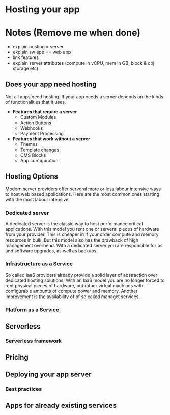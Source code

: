 # Hosting your app

# Notes (Remove me when done)
- explain hosting = server
- explain sw app == web app
- link features
- explain server attributes (compute in vCPU, mem in GB, block & obj storage
  etc)

## Does your app need hosting

Not all apps need hosting. If your app needs a server depends on the kinds of
functionalities that it uses.

- **Features that require a server**
  - Custom Modules
  - Action Buttons
  - Webhooks
  - Payment Processing
- **Features that work without a server**
  - Themes
  - Template changes
  - CMS Blocks
  - App configuration
  
## Hosting Options

Modern server providers offer serveral more or less labour intensive ways to
host web based applications. Here are the most common ones starting with the
most labour intensive.

### Dedicated server

A dedicated server is the classic way to host performance critical
applications. With this model you rent one or serveral pieces of hardware from
your provider. This is cheaper in if your order compute and memory resources in
bulk. But this model also has the drawback of high management overhead. With a
dedicated server you are responsible for os and software upgrades, as well as
backups.

### Infrastructure as a Service

So called IaaS providers already provide a solid layer of abstraction over
dedicated hosting solutions. With an IaaS model you are no longer forced to rent
physical pieces of hardware, but rather virtual machines with configurable
amounts of compute power and memory. Another improvement is the availability of
of so called managet services. 

### Platform as a Service

## Serverless
### Serverless framework

## Pricing

## Deploying your app server
### Best practices

## Apps for already existing services

